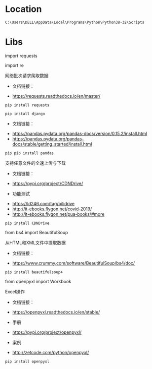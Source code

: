 # Location
```
C:\Users\DELL\AppData\Local\Programs\Python\Python38-32\Scripts
```

# Libs

import requests

import re

网络批次请求爬取数据

+ 文档链接：
- https://requests.readthedocs.io/en/master/
```
pip install requests
```

```
pip install django
```

+ 文档链接：
- https://pandas.pydata.org/pandas-docs/version/0.15.2/install.html
- https://pandas.pydata.org/pandas-docs/stable/getting_started/install.html
```
pip pip install pandas
```

支持任意文件的全速上传与下载

+ 文档链接：
- https://pypi.org/project/CDNDrive/
+ 功能测试
- https://ld246.com/tag/bilidrive
- http://it-ebooks.flygon.net/covid-2019/
- http://it-ebooks.flygon.net/pua-books/#more
```
pip install CDNDrive
```

from bs4 import BeautifulSoup

从HTML和XML文件中提取数据
+ 文档链接：
- https://www.crummy.com/software/BeautifulSoup/bs4/doc/
```
pip install beautifulsoup4
```

from openpyxl import Workbook

Excel操作
+ 文档链接：
- https://openpyxl.readthedocs.io/en/stable/
+ 手册
- https://pypi.org/project/openpyxl/
+ 案例
- http://zetcode.com/python/openpyxl/
```
pip install openpyxl
```
